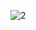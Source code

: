 ![2](https://github.com/Yahya123-hub/Console-Pacman/assets/114072734/d7ec0196-2ec7-4ca2-a551-70d697a7e014)
